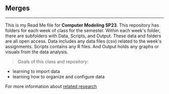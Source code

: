 ## Merges
_______________
This is my Read Me file for **Computer Modeling SP23**. This repository has folders for each week of class for the semester. Within each week's folder, there are subfolders with Data, Scripts, and Output. These data and folders are all open access. Data includes any data files (csv) related to the week's assignments. Scripts contains any R files. And Output holds any graphs or visuals from the data analysis. 

>Goals of this class and repository: 
* learning to import data 
* learning how to organize and configure data 


For more information about [related research](https://nyssasilbiger.com/)
